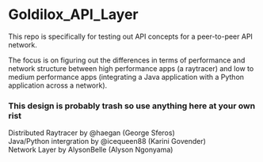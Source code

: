 

# Goldilox_API_Layer

This repo is specifically for testing out API concepts for a peer-to-peer API network.

The focus is on figuring out the differences in terms of performance and network structure between
high performance apps (a raytracer) and low to medium performance apps (integrating a Java application with a
Python application across a network).

### This design is probably trash so use anything here at your own rist


Distributed Raytracer by @haegan (George Sferos)<br>
Java/Python intergration by @icequeen88 (Karini Govender)<br>
Network Layer by AlysonBelle (Alyson Ngonyama)


